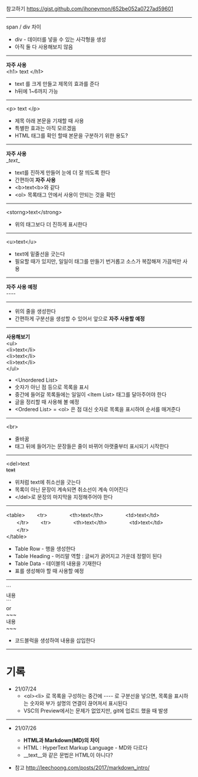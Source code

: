 참고하기 https://gist.github.com/ihoneymon/652be052a0727ad59601

----

span / div 차이
- div - 데이터를 넣을 수 있는 사각형을 생성
- 아직 둘 다 사용해보지 않음 

----

__자주 사용__<br>
\<h1> text \</h1>  
- text 를 크게 만들고 제목의 효과를 준다
- h뒤에 1~6까지 가능

----

\<p> text \</p>
- 제목 아래 본문을 기재할 때 사용 
- 특별한 효과는 아직 모르겠음
- HTML 태그를 확인 할때 본문을 구분하기 위한 용도? 

----

__자주 사용__<br>
\__text__  
- text를 진하게 만들어 눈에 더 잘 띄도록 한다
- 간편하여 __자주 사용__
- \<b>text\<b>와 같다
- \<ol> 목록태그 안에서 사용이 안되는 것을 확인 

----

\<storng>text\</strong>
- 위의 태그보다 더 진하게 표시한다

----

\<u>text\</u>
- text에 밑줄선을 긋는다
- 필요할 때가 있지만, 일일이 태그를 만들기 번거롭고 소스가 복잡해져 가끔씩만 사용

----

__자주 사용 예정__<br>
\---- 

----
- 위의 줄을 생성한다
- 간편하게 구분선을 생성할 수 있어서 앞으로 __자주 사용할 예정__

----

 __사용해보기__<br>
\<ul><br>
\<li>text\</li><br>
\<li>text\</li><br>
\<li>text\</li><br>
\</ul><br>
- \<Unordered List>
- 숫자가 아닌 점 등으로 목록을 표시
- 중간에 들어갈 목록들에는 일일이 \<Item List> 태그를 달아주어야 한다
- 글을 정리할 때 사용해 볼 예정 
- \<Ordered List> = \<ol> 은 점 대신 숫자로 목록을 표시하여 순서를 매겨준다

----

\<br>
  - 줄바꿈
  - 태그 뒤에 들어가는 문장들은 줄이 바뀌어 아랫줄부터 표시되기 시작한다  

----

\<del>text<br>
<del>text
- 위처럼 text에 취소선을 긋는다 
- 목록이 아닌 문장이 계속되면 취소선이 계속 이어진다
- \</del>로 문장의 마지막을 지정해주어야 한다

----

\<table>
    　　\<tr>
    　　　　\<th>text\</th>
    　　　　\<td>text\</td>    
    　　\</tr>
    　　\<tr>
    　　　　\<th>text\</th>
    　　　　\<td>text\</td>    
    　　\</tr>    
    \</table>
- Table Row - 행을 생성한다
- Table Heading - 머리말 역할 : 글씨가 굵어지고 가운데 정렬이 된다 
- Table Data - 테이블의 내용을 기재한다
- 표를 생성해야 할 때 사용할 예정 

----

\``` <br>
내용 <br>
\``` <br>
or <br>
\~~~ <br> 
내용 <br>
\~~~ 
- 코드블럭을 생성하여 내용을 삽입한다

----


  
<!-- ---------------------------------------------------- -->

<h1>기록</h1>

- 21/07/24 
  - \<ol>\<li> 로 목록을 구성하는 중간에 ---- 로 구분선을 넣으면, 목록을 표시하는 숫자와 부가 설명의 연결이 끊어져서 표시된다
  - VSC의 Preview에서는 문제가 없었지만, git에 업로드 했을 때 발생 

----
- 21/07/26
  - __HTML과 Markdown(MD)의 차이__ 
  - HTML : HyperText Markup Language - MD와 다르다 
  - __text__와 같은 문법은 HTML이 아니다?
  
- 참고 http://leechoong.com/posts/2017/markdown_intro/
